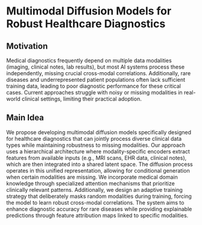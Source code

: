 # Multimodal Diffusion Models for Robust Healthcare Diagnostics

## Motivation
Medical diagnostics frequently depend on multiple data modalities (imaging, clinical notes, lab results), but most AI systems process these independently, missing crucial cross-modal correlations. Additionally, rare diseases and underrepresented patient populations often lack sufficient training data, leading to poor diagnostic performance for these critical cases. Current approaches struggle with noisy or missing modalities in real-world clinical settings, limiting their practical adoption.

## Main Idea
We propose developing multimodal diffusion models specifically designed for healthcare diagnostics that can jointly process diverse clinical data types while maintaining robustness to missing modalities. Our approach uses a hierarchical architecture where modality-specific encoders extract features from available inputs (e.g., MRI scans, EHR data, clinical notes), which are then integrated into a shared latent space. The diffusion process operates in this unified representation, allowing for conditional generation when certain modalities are missing. We incorporate medical domain knowledge through specialized attention mechanisms that prioritize clinically relevant patterns. Additionally, we design an adaptive training strategy that deliberately masks random modalities during training, forcing the model to learn robust cross-modal correlations. The system aims to enhance diagnostic accuracy for rare diseases while providing explainable predictions through feature attribution maps linked to specific modalities.